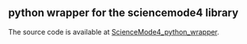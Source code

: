 ## python wrapper for the sciencemode4 library

The source code is available at [ScienceMode4_python_wrapper](https://github.com/ScienceMode/ScienceMode4_python_wrapper).